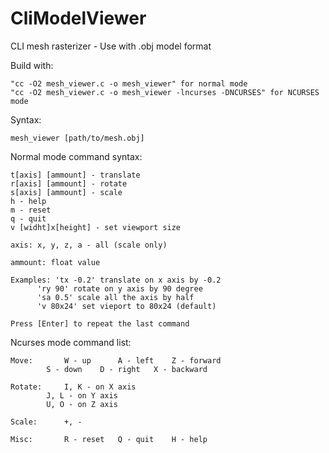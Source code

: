 # CliModelViewer

CLI mesh rasterizer - Use with .obj model format

Build with: 

	"cc -O2 mesh_viewer.c -o mesh_viewer" for normal mode
	"cc -O2 mesh_viewer.c -o mesh_viewer -lncurses -DNCURSES" for NCURSES mode


Syntax: 

	mesh_viewer [path/to/mesh.obj]


Normal mode command syntax:

	t[axis] [ammount] - translate
	r[axis] [ammount] - rotate
	s[axis] [ammount] - scale
	h - help
	m - reset
	q - quit
	v [widht]x[height] - set viewport size

	axis: x, y, z, a - all (scale only)
						
	ammount: float value
								
	Examples: 'tx -0.2' translate on x axis by -0.2 
		  'ry 90' rotate on y axis by 90 degree	
		  'sa 0.5' scale all the axis by half	
		  'v 80x24' set vieport to 80x24 (default)
								
	Press [Enter] to repeat the last command


Ncurses mode command list:
									
	Move:		W - up		A - left	Z - forward	
			S - down	D - right	X - backward
									
	Rotate: 	I, K - on X axis	
			J, L - on Y axis	
			U, O - on Z axis	
									
	Scale:		+, -
								
	Misc: 		R - reset	Q - quit	H - help
